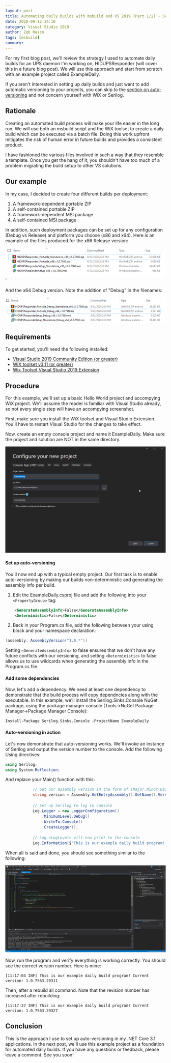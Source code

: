 ```yaml
---
layout: post
title: Automating daily builds with msbuild and VS 2019 (Part 1/2) - Setting up automatic versioning
date: 2020-09-12 14:10
category: Visual Studio 2019
author: Zeb Rasco
tags: [msbuild]
summary: 
---
```


For my first blog post, we'll review the strategy I used to automate daily builds for an UPS daemon I'm working on, HIDUPSResponder (will cover this in a future blog post). We will use this approach and start from scratch with an example project called ExampleDaily.

If you aren't interested in setting up daily builds and just want to add automatic versioning to your projects, you can skip to the [section on auto-versioning](#set-up-auto-versioning) and not concern yourself with WiX or Serilog.

## Rationale

Creating an automated build process will make your life easier in the long run. We will use both an msbuild script and the WiX toolset to create a daily build which can be executed via a batch file. Doing this work upfront mitigates the risk of human error in future builds and provides a consistent product.

I have fashioned the various files involved in such a way that they resemble a template. Once you get the hang of it, you shouldn't have too much of a problem migrating the build setup to other VS solutions. 

## Our example

In my case, I decided to create four different builds per deployment:

1. A framework-dependent portable ZIP
1. A self-contained portable ZIP
1. A framework-dependent MSI package
1. A self-contained MSI package 

In addition, such deployment packages can be set up for any configuration (Debug vs Release) and platform you choose (x86 and x64). Here is an example of the files produced for the x86 Release version:

![x86 Release files screenshot](/assets/2020-09-12-Automating%20daily%20builds%20with%20msbuild/2020-09-12-14-27-42.png)'

And the x64 Debug version. Note the addition of "Debug" in the filenames:

![x64 Debug files screenshot](/assets/2020-09-12-Automating%20daily%20builds%20with%20msbuild/2020-09-12-14-39-17.png)

## Requirements

To get started, you'll need the following installed:
- [Visual Studio 2019 Community Edition (or greater)](https://visualstudio.microsoft.com/downloads/)
- [WiX toolset v3.11 (or greater)](https://wixtoolset.org/releases/)
- [Wix Toolset Visual Studio 2019 Extension](https://marketplace.visualstudio.com/items?itemName=WixToolset.WixToolsetVisualStudio2019Extension)

## Procedure

For this example, we'll set up a basic Hello World project and accompying WiX project. We'll assume the reader is familiar with Visual Studio already, so not every single step will have an accompying screenshot.

First, make sure you install the WiX toolset and Visual Studio Extension. You'll have to restart Visual Studio for the changes to take effect.

Now, create an empty console project and name it ExampleDaily. Make sure the project and solution are NOT in the same directory.

[![](/assets/2020-09-12-Automating%20daily%20builds%20with%20msbuild/2020-09-15-10-27-37.png)](/assets/2020-09-12-Automating%20daily%20builds%20with%20msbuild/2020-09-15-10-27-37.png)

#### Set up auto-versioning
You'll now end up with a typical empty project. Our first task is to enable auto-versioning by making our builds non-deterministic and generating the assembly info per build.

1. Edit the ExampleDaily.csproj file and add the following into your `<PropertyGroup>` tag:
```xml
	<GenerateAssemblyInfo>False</GenerateAssemblyInfo>
	<Deterministic>False</Deterministic>
```

2. Back in your Program.cs file, add the following between your using block and your namespace declaration:
```csharp
[assembly: AssemblyVersion("1.0.*")]
```

Setting `<GenerateAssemblyInfo>` to false ensures that we don't have any future conflicts with our versioning, and setting `<Deterministic>` to false allows us to use wildcards when generating the assembly info in the Program.cs file.

#### Add some dependencies

Now, let's add a dependency. We need at least one dependency to demonstrate that the build process will copy dependncies along with the executable. In this example, we'll install the Serilog.Sinks.Console NuGet package, using the package manager console (Tools->NuGet Package Manager->Package Manager Console):

```
Install-Package Serilog.Sinks.Console -ProjectName ExampleDaily
```

#### Auto-versioning in action

Let's now demonstrate that auto-versioning works. We'll invoke an instance of Serilog and output the version number to the console. Add the following Using directives:

```csharp
using Serilog;
using System.Reflection;
```

And replace your Main() function with this:
```csharp
            // Get our assembly version in the form of (Major.Minor.Daily.Revision)
            string version = Assembly.GetEntryAssembly().GetName().Version.ToString();

            // Set up Serilog to log to console
            Log.Logger = new LoggerConfiguration()
                .MinimumLevel.Debug()
                .WriteTo.Console()
                .CreateLogger();

            // Log.<LogLevel> will now print to the console
            Log.Information($"This is our example daily build program! Current version: {version}");
```

When all is said and done, you should see something similar to the following:

[![](/assets/2020-09-12-Automating%20daily%20builds%20with%20msbuild/2020-09-15-11-12-20.png)](/assets/2020-09-12-Automating%20daily%20builds%20with%20msbuild/2020-09-15-11-12-20.png)

Now, run the program and verify everything is working correctly. You should see the correct version number. Here is mine:

```
[11:17:04 INF] This is our example daily build program! Current version: 1.0.7563.20311
```

Then, after a rebuild all command. Note that the revision number has increased after rebuilding:

```
[11:17:37 INF] This is our example daily build program! Current version: 1.0.7563.20327
```

## Conclusion

This is the approach I use to set up auto-versioning in my .NET Core 3.1 applications. In the next post, we'll use this example project as a foundation for automated daily builds. If you have any questions or feedback, please leave a comment. See you soon!